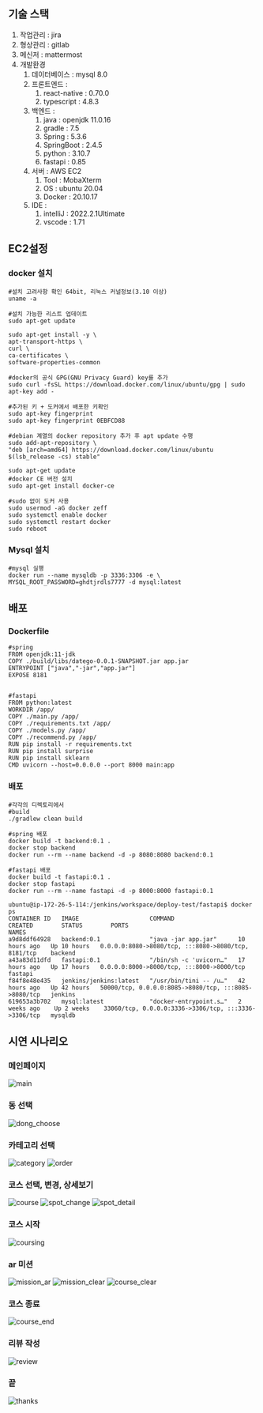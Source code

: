 ## 기술 스택
1. 작업관리 : jira
2. 형상관리 : gitlab
3. 메신저 : mattermost
4. 개발환경 
    1. 데이터베이스 : mysql 8.0
    2. 프론트엔드 :
        1. react-native : 0.70.0
        2. typescript : 4.8.3
    3. 백엔드 : 
        1. java : openjdk 11.0.16
        2. gradle : 7.5
        3. Spring : 5.3.6
        4. SpringBoot : 2.4.5
        5. python : 3.10.7
        6. fastapi : 0.85
    4. 서버 : AWS EC2
        1. Tool : MobaXterm
        2. OS : ubuntu 20.04
        3. Docker : 20.10.17
    5. IDE : 
        1. intelliJ : 2022.2.1Ultimate
        2. vscode : 1.71
  
## EC2설정

### docker 설치
```
#설치 고려사항 확인 64bit, 리눅스 커널정보(3.10 이상)
uname -a

#설치 가능한 리스트 업데이트
sudo apt-get update

sudo apt-get install -y \
apt-transport-https \
curl \
ca-certificates \
software-properties-common

#docker의 공식 GPG(GNU Privacy Guard) key를 추가
sudo curl -fsSL https://download.docker.com/linux/ubuntu/gpg | sudo apt-key add -

#추가된 키 + 도커에서 배포한 키확인
sudo apt-key fingerprint
sudo apt-key fingerprint 0EBFCD88

#debian 계열의 docker repository 추가 후 apt update 수행
sudo add-apt-repository \
"deb [arch=amd64] https://download.docker.com/linux/ubuntu $(lsb_release -cs) stable"

sudo apt-get update
#docker CE 버전 설치
sudo apt-get install docker-ce

#sudo 없이 도커 사용
sudo usermod -aG docker zeff
sudo systemctl enable docker
sudo systemctl restart docker
sudo reboot
```

### Mysql 설치
```
#mysql 실행
docker run --name mysqldb -p 3336:3306 -e \
MYSQL_ROOT_PASSWORD=ghdtjrdls7777 -d mysql:latest
```

## 배포

### Dockerfile
```
#spring
FROM openjdk:11-jdk
COPY ./build/libs/datego-0.0.1-SNAPSHOT.jar app.jar
ENTRYPOINT ["java","-jar","app.jar"]
EXPOSE 8181


#fastapi
FROM python:latest
WORKDIR /app/
COPY ./main.py /app/
COPY ./requirements.txt /app/
COPY ./models.py /app/
COPY ./recommend.py /app/
RUN pip install -r requirements.txt
RUN pip install surprise
RUN pip install sklearn
CMD uvicorn --host=0.0.0.0 --port 8000 main:app
```

### 배포
```
#각각의 디렉토리에서
#build
./gradlew clean build

#spring 배포
docker build -t backend:0.1 .
docker stop backend
docker run --rm --name backend -d -p 8080:8080 backend:0.1

#fastapi 배포
docker build -t fastapi:0.1 .
docker stop fastapi
docker run --rm --name fastapi -d -p 8000:8000 fastapi:0.1

ubuntu@ip-172-26-5-114:/jenkins/workspace/deploy-test/fastapi$ docker ps
CONTAINER ID   IMAGE                    COMMAND                  CREATED        STATUS        PORTS                                                  NAMES
a9d8ddf64928   backend:0.1              "java -jar app.jar"      10 hours ago   Up 10 hours   0.0.0.0:8080->8080/tcp, :::8080->8080/tcp, 8181/tcp    backend
a43a83d11dfd   fastapi:0.1              "/bin/sh -c 'uvicorn…"   17 hours ago   Up 17 hours   0.0.0.0:8000->8000/tcp, :::8000->8000/tcp              fastapi
f84f8e48e435   jenkins/jenkins:latest   "/usr/bin/tini -- /u…"   42 hours ago   Up 42 hours   50000/tcp, 0.0.0.0:8085->8080/tcp, :::8085->8080/tcp   jenkins
619653a3b702   mysql:latest             "docker-entrypoint.s…"   2 weeks ago    Up 2 weeks    33060/tcp, 0.0.0.0:3336->3306/tcp, :::3336->3306/tcp   mysqldb

```

## 시연 시나리오

### 메인페이지
![main](./assets/main.jpg) 

### 동 선택
![dong_choose](./assets/dong_choose.jpg)

### 카테고리 선택
![category](./assets/category.jpg)
![order](./assets/order.jpg)

### 코스 선택, 변경, 상세보기
![course](./assets/course.jpg)
![spot_change](./assets/spot_change.jpg)
![spot_detail](./assets/spot_detail.jpg)

### 코스 시작
![coursing](./assets/coursing.jpg)

### ar 미션
![mission_ar](./assets/mission_ar.jpg)
![mission_clear](./assets/mission_clear.jpg)
![course_clear](./assets/course_clear.jpg)

### 코스 종료
![course_end](./assets/course_end.jpg)

### 리뷰 작성
![review](./assets/review.jpg)

### 끝
![thanks](./assets/thanks.jpg)
